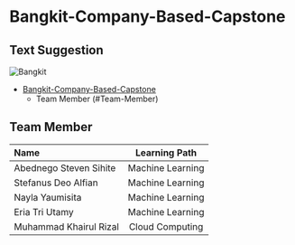 # Bangkit-Company-Based-Capstone
## Text Suggestion

![Bangkit](https://lh3.googleusercontent.com/J2QI0L3vJwv63Sm3isI90ctxuxznz67dAtJQN2vu7wnUuwt9Wc-WI7VuIhwvr0yVrDPfc7kBN5usZz75nDW_k96pCfcZBxnfNzvVS0g=w600)

- [Bangkit-Company-Based-Capstone](#bangkit-c22cb-company-based-capstone)
  - Team Member (#Team-Member)


## Team Member

Name | Learning Path
:---|:---:
Abednego Steven Sihite | Machine Learning
Stefanus Deo Alfian  | Machine Learning
Nayla Yaumisita | Machine Learning
Eria Tri Utamy |  Machine Learning
Muhammad Khairul Rizal | Cloud Computing
